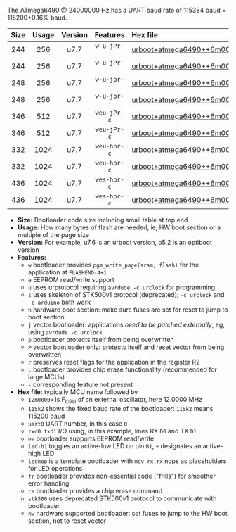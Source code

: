 The ATmega6490 @ 24000000 Hz has a UART baud rate of 115384 baud = 115200+0.16% baud.

|Size|Usage|Version|Features|Hex file|
|:-:|:-:|:-:|:-:|:--|
|244|256|u7.7|`w-u-jPr--`|[urboot+atmega6490++6m0000x+++28k8_uart0_rxe0_txe1_led+b7.hex](https://raw.githubusercontent.com/stefanrueger/urboot.hex/main/mcus/atmega6490/external_oscillator/fcpu++6m0000_Hz/br+++28k8_bps/urboot+atmega6490++6m0000x+++28k8_uart0_rxe0_txe1_led+b7.hex)|
|244|256|u7.7|`w-u-jPr--`|[urboot+atmega6490++6m0000x+++28k8_uart0_rxe0_txe1_lednop.hex](https://raw.githubusercontent.com/stefanrueger/urboot.hex/main/mcus/atmega6490/external_oscillator/fcpu++6m0000_Hz/br+++28k8_bps/urboot+atmega6490++6m0000x+++28k8_uart0_rxe0_txe1_lednop.hex)|
|248|256|u7.7|`w-u-jpr--`|[urboot+atmega6490++6m0000x+++28k8_uart0_rxe0_txe1_led+b7_fr.hex](https://raw.githubusercontent.com/stefanrueger/urboot.hex/main/mcus/atmega6490/external_oscillator/fcpu++6m0000_Hz/br+++28k8_bps/urboot+atmega6490++6m0000x+++28k8_uart0_rxe0_txe1_led+b7_fr.hex)|
|248|256|u7.7|`w-u-jpr--`|[urboot+atmega6490++6m0000x+++28k8_uart0_rxe0_txe1_lednop_fr.hex](https://raw.githubusercontent.com/stefanrueger/urboot.hex/main/mcus/atmega6490/external_oscillator/fcpu++6m0000_Hz/br+++28k8_bps/urboot+atmega6490++6m0000x+++28k8_uart0_rxe0_txe1_lednop_fr.hex)|
|346|512|u7.7|`weu-jPr-c`|[urboot+atmega6490++6m0000x+++28k8_uart0_rxe0_txe1_ee_led+b7_fr_ce.hex](https://raw.githubusercontent.com/stefanrueger/urboot.hex/main/mcus/atmega6490/external_oscillator/fcpu++6m0000_Hz/br+++28k8_bps/urboot+atmega6490++6m0000x+++28k8_uart0_rxe0_txe1_ee_led+b7_fr_ce.hex)|
|346|512|u7.7|`weu-jPr-c`|[urboot+atmega6490++6m0000x+++28k8_uart0_rxe0_txe1_ee_lednop_fr_ce.hex](https://raw.githubusercontent.com/stefanrueger/urboot.hex/main/mcus/atmega6490/external_oscillator/fcpu++6m0000_Hz/br+++28k8_bps/urboot+atmega6490++6m0000x+++28k8_uart0_rxe0_txe1_ee_lednop_fr_ce.hex)|
|332|1024|u7.7|`weu-hpr-c`|[urboot+atmega6490++6m0000x+++28k8_uart0_rxe0_txe1_ee_led+b7_fr_ce_hw.hex](https://raw.githubusercontent.com/stefanrueger/urboot.hex/main/mcus/atmega6490/external_oscillator/fcpu++6m0000_Hz/br+++28k8_bps/urboot+atmega6490++6m0000x+++28k8_uart0_rxe0_txe1_ee_led+b7_fr_ce_hw.hex)|
|332|1024|u7.7|`weu-hpr-c`|[urboot+atmega6490++6m0000x+++28k8_uart0_rxe0_txe1_ee_lednop_fr_ce_hw.hex](https://raw.githubusercontent.com/stefanrueger/urboot.hex/main/mcus/atmega6490/external_oscillator/fcpu++6m0000_Hz/br+++28k8_bps/urboot+atmega6490++6m0000x+++28k8_uart0_rxe0_txe1_ee_lednop_fr_ce_hw.hex)|
|436|1024|u7.7|`wes-hpr-c`|[urboot+atmega6490++6m0000x+++28k8_uart0_rxe0_txe1_ee_led+b7_fr_ce_stk500_hw.hex](https://raw.githubusercontent.com/stefanrueger/urboot.hex/main/mcus/atmega6490/external_oscillator/fcpu++6m0000_Hz/br+++28k8_bps/urboot+atmega6490++6m0000x+++28k8_uart0_rxe0_txe1_ee_led+b7_fr_ce_stk500_hw.hex)|
|436|1024|u7.7|`wes-hpr-c`|[urboot+atmega6490++6m0000x+++28k8_uart0_rxe0_txe1_ee_lednop_fr_ce_stk500_hw.hex](https://raw.githubusercontent.com/stefanrueger/urboot.hex/main/mcus/atmega6490/external_oscillator/fcpu++6m0000_Hz/br+++28k8_bps/urboot+atmega6490++6m0000x+++28k8_uart0_rxe0_txe1_ee_lednop_fr_ce_stk500_hw.hex)|

- **Size:** Bootloader code size including small table at top end
- **Usage:** How many bytes of flash are needed, ie, HW boot section or a multiple of the page size
- **Version:** For example, u7.6 is an urboot version, o5.2 is an optiboot version
- **Features:**
  + `w` bootloader provides `pgm_write_page(sram, flash)` for the application at `FLASHEND-4+1`
  + `e` EEPROM read/write support
  + `u` uses urprotocol requiring `avrdude -c urclock` for programming
  + `s` uses skeleton of STK500v1 protocol (deprecated); `-c urclock` and `-c arduino` both work
  + `h` hardware boot section: make sure fuses are set for reset to jump to boot section
  + `j` vector bootloader: applications *need to be patched externally*, eg, using `avrdude -c urclock`
  + `p` bootloader protects itself from being overwritten
  + `P` vector bootloader only: protects itself and reset vector from being overwritten
  + `r` preserves reset flags for the application in the register R2
  + `c` bootloader provides chip erase functionality (recommended for large MCUs)
  + `-` corresponding feature not present
- **Hex file:** typically MCU name followed by
  + `12m0000x` is F<sub>CPU</sub> of an external oscillator, here 12.0000 MHz
  + `115k2` shows the fixed baud rate of the bootloader: `115k2` means 115200 baud
  + `uart0` UART number, in this case `0`
  + `rxd0 txd1` I/O using, in this example, lines RX `D0` and TX `D1`
  + `ee` bootloader supports EEPROM read/write
  + `led-b1` toggles an active-low LED on pin `B1`, `+` designates an active-high LED
  + `lednop` is a template bootloader with `mov rx,rx` nops as placeholders for LED operations
  + `fr` bootloader provides non-essential code ("frills") for smoother error handling
  + `ce` bootloader provides a chip erase command
  + `stk500` uses deprecated STK500v1 protocol to communicate with bootloader
  + `hw` hardware supported bootloader: set fuses to jump to the HW boot section, not to reset vector
